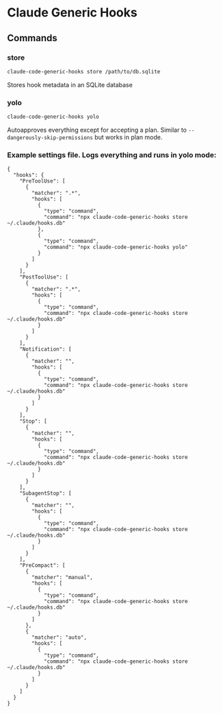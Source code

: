 # Claude Generic Hooks

## Commands

### store

```bash
claude-code-generic-hooks store /path/to/db.sqlite
```

Stores hook metadata in an SQLite database

### yolo

```bash
claude-code-generic-hooks yolo
```

Autoapproves everything except for accepting a plan. Similar to `--dangerously-skip-permissions` but works in plan mode.

### Example settings file. Logs everything and runs in yolo mode:

```
{
  "hooks": {
    "PreToolUse": [
      {
        "matcher": ".*",
        "hooks": [
          {
            "type": "command",
            "command": "npx claude-code-generic-hooks store ~/.claude/hooks.db"
          },
          {
            "type": "command",
            "command": "npx claude-code-generic-hooks yolo"
          }
        ]
      }
    ],
    "PostToolUse": [
      {
        "matcher": ".*",
        "hooks": [
          {
            "type": "command",
            "command": "npx claude-code-generic-hooks store ~/.claude/hooks.db"
          }
        ]
      }
    ],
    "Notification": [
      {
        "matcher": "",
        "hooks": [
          {
            "type": "command",
            "command": "npx claude-code-generic-hooks store ~/.claude/hooks.db"
          }
        ]
      }
    ],
    "Stop": [
      {
        "matcher": "",
        "hooks": [
          {
            "type": "command",
            "command": "npx claude-code-generic-hooks store ~/.claude/hooks.db"
          }
        ]
      }
    ],
    "SubagentStop": [
      {
        "matcher": "",
        "hooks": [
          {
            "type": "command",
            "command": "npx claude-code-generic-hooks store ~/.claude/hooks.db"
          }
        ]
      }
    ],
    "PreCompact": [
      {
        "matcher": "manual",
        "hooks": [
          {
            "type": "command",
            "command": "npx claude-code-generic-hooks store ~/.claude/hooks.db"
          }
        ]
      },
      {
        "matcher": "auto",
        "hooks": [
          {
            "type": "command",
            "command": "npx claude-code-generic-hooks store ~/.claude/hooks.db"
          }
        ]
      }
    ]
  }
}

```
